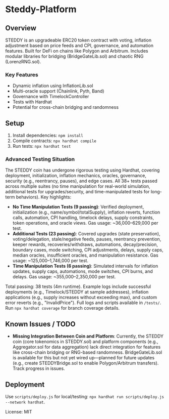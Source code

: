# Steddy-Platform

## Overview
STEDDY is an upgradeable ERC20 token contract with voting, inflation adjustment based on price feeds and CPI, governance, and automation features. Built for DeFi on chains like Polygon and Arbitrum. Includes modular libraries for bridging (BridgeGateLib.sol) and chaotic RNG (LorenzRNG.sol).

### Key Features
- Dynamic inflation using InflationLib.sol
- Multi-oracle support (Chainlink, Pyth, Band)
- Governance with TimelockController
- Tests with Hardhat
- Potential for cross-chain bridging and randomness

## Setup
1. Install dependencies: `npm install`
2. Compile contracts: `npx hardhat compile`
3. Run tests: `npx hardhat test`

### Advanced Testing Situation
The STEDDY coin has undergone rigorous testing using Hardhat, covering deployment, initialization, inflation mechanics, oracles, governance, security (e.g., reentrancy, pauses), and edge cases. All 38+ tests passed across multiple suites (no time manipulation for real-world simulation, additional tests for upgrades/security, and time-manipulated tests for long-term behaviors). Key highlights:

- **No Time Manipulation Tests (9 passing)**: Verified deployment, initialization (e.g., name/symbol/totalSupply), inflation reverts, function calls, automation, CPI handling, timelock delays, supply constraints, token operations, and oracle views. Gas usage: ~36,000–629,000 per test.
- **Additional Tests (23 passing)**: Covered upgrades (state preservation), voting/delegation, stale/negative feeds, pauses, reentrancy prevention, keeper rewards, recoveries/withdraws, automations, decay/precision, boundary cases, mode switching, CPI adjustments, delays, supply caps, median oracles, insufficient oracles, and manipulation resistance. Gas usage: ~125,000–1,746,000 per test.
- **Time Manipulation Tests (6 passing)**: Simulated intervals for inflation updates, supply caps, automations, mode switches, CPI burns, and delays. Gas usage: ~355,000–2,350,000 per test.

Total passing: 38 tests (4m runtime). Example logs include successful deployments (e.g., Timelock/STEDDY at sample addresses), inflation applications (e.g., supply increases without exceeding max), and custom error reverts (e.g., "InvalidPrice"). Full logs and scripts available in `/tests/`. Run `npx hardhat coverage` for branch coverage details.

## Known Issues / TODO
- **Missing Integration Between Coin and Platform**: Currently, the STEDDY coin (core tokenomics in STEDDY.sol) and platform components (e.g., Aggregator.sol for data aggregation) lack direct integration for features like cross-chain bridging or RNG-based randomness. BridgeGateLib.sol is available for this but not yet wired up—planned for future updates (e.g., create STEDDYBridge.sol to enable Polygon/Arbitrum transfers). Track progress in issues.

## Deployment
Use `scripts/deploy.js` for local/testing: `npx hardhat run scripts/deploy.js --network hardhat`.

License: MIT
